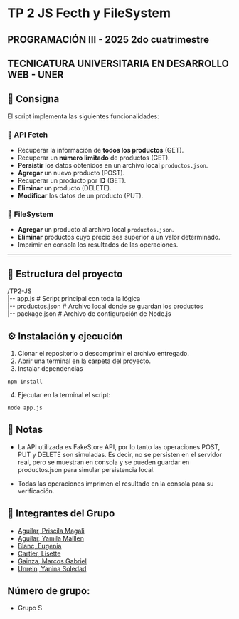 # TP 2 JS Fecth y FileSystem
## PROGRAMACIÓN III - 2025 2do cuatrimestre
## TECNICATURA UNIVERSITARIA EN DESARROLLO WEB - UNER   

## 📌 Consigna

El script implementa las siguientes funcionalidades:

### 🔹 API Fetch
- Recuperar la información de **todos los productos** (GET).
- Recuperar un **número limitado** de productos (GET).
- **Persistir** los datos obtenidos en un archivo local `productos.json`.
- **Agregar** un nuevo producto (POST).
- Recuperar un producto por **ID** (GET).
- **Eliminar** un producto (DELETE).
- **Modificar** los datos de un producto (PUT).

### 🔹 FileSystem
- **Agregar** un producto al archivo local `productos.json`.
- **Eliminar** productos cuyo precio sea superior a un valor determinado.
- Imprimir en consola los resultados de las operaciones.

---

## 📂 Estructura del proyecto  
/TP2-JS   
|-- app.js # Script principal con toda la lógica   
|-- productos.json # Archivo local donde se guardan los productos   
|-- package.json # Archivo de configuración de Node.js   

## ⚙️ Instalación y ejecución

1. Clonar el repositorio o descomprimir el archivo entregado.
2. Abrir una terminal en la carpeta del proyecto.
3. Instalar dependencias
```
npm install

```
4. Ejecutar en la terminal el script:
 ```
 node app.js

 ```

## 📝 Notas
- La API utilizada es FakeStore API, por lo tanto las operaciones POST, PUT y DELETE son simuladas.
Es decir, no se persisten en el servidor real, pero se muestran en consola y se pueden guardar en productos.json para simular persistencia local.

- Todas las operaciones imprimen el resultado en la consola para su verificación.

## 👥 Integrantes del Grupo   

- [Aguilar, Priscila Magali](https://github.com/PriscilaAguilar1214)
- [Aguilar, Yamila Maillen](https://github.com/YamilaAguilar)
- [Blanc, Eugenia](https://github.com/eugenialite)
- [Cartier, Lisette](https://github.com/usuario)
- [Gainza, Marcos Gabriel](https://github.com/marcosgainza)
- [Unrein, Yanina Soledad](https://github.com/Yanina-Unrein)

## Número de grupo: 
- Grupo S
